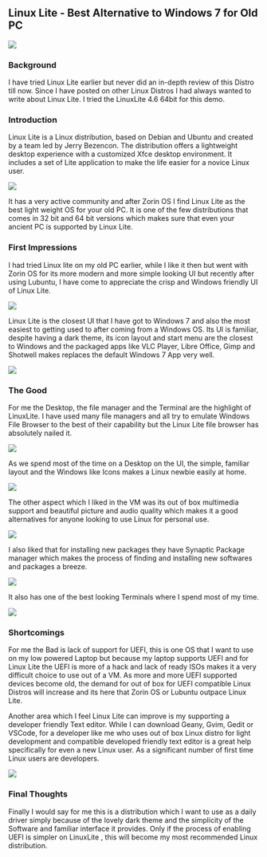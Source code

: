 ## Linux Lite - Best Alternative to Windows 7 for Old PC

![](linuxlite-Feb-16-11-21-39.png)

### Background

I have tried Linux Lite earlier but never did an in-depth review of this Distro till now. Since I have posted on other Linux Distros I had always wanted to write about Linux Lite. I tried the LinuxLite 4.6 64bit for this demo.

### Introduction

Linux Lite is a Linux distribution, based on Debian and Ubuntu and created by a team led by Jerry Bezencon. The distribution offers a lightweight desktop experience with a customized Xfce desktop environment. It includes a set of Lite application to make the life easier for a novice Linux user. 

![](linuxlite-Feb-16-11-23-31.png)

It has a very active community and after Zorin OS I find Linux Lite as the best light weight OS for your old PC. It is one of the few distributions that comes in 32 bit and 64 bit versions which makes sure that even your ancient PC is supported by Linux Lite.

### First Impressions

I had tried Linux lite on my old PC earlier, while I like it then but went with Zorin OS for its more modern and more simple looking UI but recently after using Lubuntu, I have come to appreciate the crisp and Windows friendly UI of  Linux Lite. 

![](linuxlite-Feb-16-11-27-49.png)

Linux Lite is the closest UI that I have got to Windows 7 and also the most easiest to getting used to after coming from a Windows OS. Its UI is familiar, despite having a dark theme, its icon layout and start menu are the closest to Windows and the packaged apps like VLC Player, Libre Office, Gimp and Shotwell makes replaces the default Windows 7 App very well.

![](linuxlite-Feb-16-11-47-00.png)

### The Good



For me the Desktop, the file manager and the Terminal are the highlight of LinuxLite. I have used many file managers and all try to emulate Windows File Browser to the best of their capability but the Linux Lite file browser has absolutely nailed it. 

![](linuxlite-Feb-16-11-29-22.png)

As we spend most of the time on a Desktop on the UI, the simple, familiar layout and the Windows like Icons makes a Linux newbie easily at home. 

![](linuxlite-Feb-16-11-28-53.png)


The other aspect which I liked in the VM was its out of box multimedia support and beautiful picture and audio quality which makes it a good alternatives for anyone looking to use Linux for personal use.

![](linuxlite-Feb-16-11-53-37.png)

I also liked that for installing new packages they have Synaptic Package manager which makes the process of finding and installing new softwares and packages a breeze. 

![](linuxlite-Feb-16-12-08-24.png)

It also has one of the best looking Terminals where I spend most of my time.

![](linuxlite-Feb-16-12-10-34.png)

### Shortcomings

For me the Bad is lack of support for UEFI, this is one OS that I want to use on my low powered Laptop but because my laptop supports UEFI and for Linux Lite the UEFI is more of a hack and lack of ready ISOs makes it a very difficult choice to use out of a VM. As more and more UEFI supported devices become old, the demand for out of box for UEFI compatible Linux Distros will increase and its here that Zorin OS or Lubuntu outpace Linux Lite.   

Another area which I feel Linux Lite can improve is my supporting a developer friendly Text editor. While I can download Geany, Gvim, Gedit or VSCode, for a developer like me who uses out of box Linux distro for light development and compatible developed friendly text editor is a great help specifically for even a new Linux user. As a significant number of first time Linux users are developers.

![](linuxlite-Feb-16-12-01-07.png)

### Final Thoughts

Finally I would say for me this is a distribution which I want to use as a daily driver simply because of the lovely dark theme and the simplicity of the Software and familiar interface it provides. Only if the process of enabling UEFI is simpler on LinuxLite , this will become my most recommended Linux distribution.